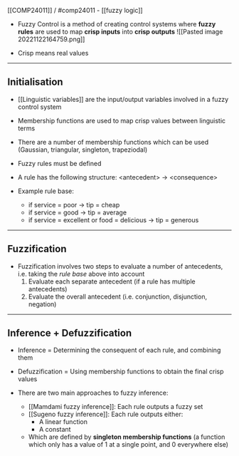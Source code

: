 [[COMP24011]] / #comp24011 - [[fuzzy logic]]

- Fuzzy Control is a method of creating control systems where **fuzzy rules** are used to map **crisp inputs** into **crisp outputs**
![[Pasted image 20221122164759.png]]

- Crisp means real values

***
## Initialisation

- [[Linguistic variables]] are the input/output variables involved in a fuzzy control system
- Membership functions are used to map crisp values between linguistic terms
- There are a number of membership functions which can be used (Gaussian, triangular, singleton, trapeziodal)

- Fuzzy rules must be defined
- A rule has the following structure: \<antecedent\> $\rightarrow$ \<consequence\>
- Example rule base:
	- if service = poor $\rightarrow$ tip = cheap
	- if service = good $\rightarrow$ tip = average
	- if service = excellent or food = delicious $\rightarrow$ tip = generous

***
## Fuzzification

- Fuzzification involves two steps to evaluate a number of antecedents, i.e. taking the *rule base* above into account
	1. Evaluate each separate antecedent (if a rule has multiple antecedents)
	2. Evaluate the overall antecedent (i.e. conjunction, disjunction, negation)

***
## Inference + Defuzzification

- Inference = Determining the consequent of each rule, and combining them
- Defuzzification =  Using membership functions to obtain the final crisp values

- There are two main approaches to fuzzy inference:
	- [[Mamdami fuzzy inference]]: Each rule outputs a fuzzy set
	- [[Sugeno fuzzy inference]]: Each rule outputs either:
		- A linear function
		- A constant
	- Which are defined by **singleton membership functions** (a function which only has a value of 1 at a single point, and 0 everywhere else)